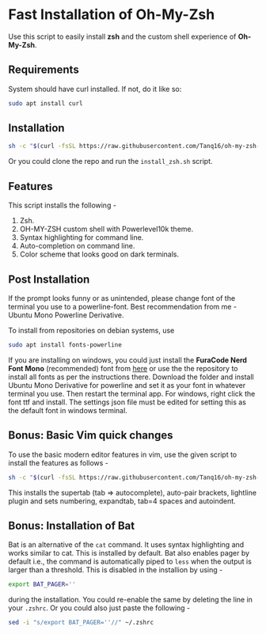 # Fast Installation of Oh-My-Zsh

Use this script to easily install **zsh** and the custom shell experience of **Oh-My-Zsh**.

## Requirements

System should have curl installed. If not, do it like so:
```bash
sudo apt install curl
```

## Installation
```bash
sh -c "$(curl -fsSL https://raw.githubusercontent.com/Tanq16/oh-my-zsh-speed-installation/master/install_zsh.sh)"
```
Or you could clone the repo and run the `install_zsh.sh` script.

## Features
This script installs the following -
1. Zsh.
2. OH-MY-ZSH custom shell with Powerlevel10k theme.
3. Syntax highlighting for command line.
4. Auto-completion on command line.
5. Color scheme that looks good on dark terminals.

## Post Installation
If the prompt looks funny or as unintended, please change font of the terminal you use to a powerline-font. Best recommendation from me - Ubuntu Mono Powerline Derivative.

To install from repositories on debian systems, use
```bash
sudo apt install fonts-powerline
```

If you are installing on windows, you could just install the **FuraCode Nerd Font Mono** (recommended) font from [here](https://github.com/ryanoasis/nerd-fonts/releases/download/v2.1.0/FiraCode.zip) or use the the repository to install all fonts as per the instructions there. Download the folder and install Ubuntu Mono Derivative for powerline and set it as your font in whatever terminal you use. Then restart the terminal app. For windows, right click the font ttf and install. The settings json file must be edited for setting this as the default font in windows terminal.

## Bonus: Basic Vim quick changes
To use the basic modern editor features in vim, use the given script to install the features as follows -
```bash
sh -c "$(curl -fsSL https://raw.githubusercontent.com/Tanq16/oh-my-zsh-speed-installation/master/vim_improve.sh)"
```
This installs the supertab (tab => autocomplete), auto-pair brackets, lightline plugin and sets numbering, expandtab, tab=4 spaces and autoindent.

## Bonus: Installation of Bat
Bat is an alternative of the `cat` command. It uses syntax highlighting and works similar to cat. This is installed by default. Bat also enables pager by default i.e., the command is automatically piped to `less` when the output is larger than a threshold. This is disabled in the installion by using -
```bash
export BAT_PAGER=''
```
during the installation. You could re-enable the same by deleting the line in your `.zshrc`. Or you could also just paste the following -
```bash
sed -i "s/export BAT_PAGER=''//" ~/.zshrc
```
